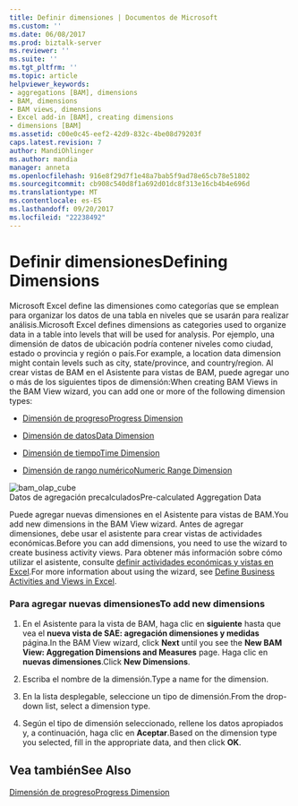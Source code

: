 ```yaml
---
title: Definir dimensiones | Documentos de Microsoft
ms.custom: ''
ms.date: 06/08/2017
ms.prod: biztalk-server
ms.reviewer: ''
ms.suite: ''
ms.tgt_pltfrm: ''
ms.topic: article
helpviewer_keywords:
- aggregations [BAM], dimensions
- BAM, dimensions
- BAM views, dimensions
- Excel add-in [BAM], creating dimensions
- dimensions [BAM]
ms.assetid: c00e0c45-eef2-42d9-832c-4be08d79203f
caps.latest.revision: 7
author: MandiOhlinger
ms.author: mandia
manager: anneta
ms.openlocfilehash: 916e8f29d7f1e48a7bab5f9ad78e65cb78e51802
ms.sourcegitcommit: cb908c540d8f1a692d01dc8f313e16cb4b4e696d
ms.translationtype: MT
ms.contentlocale: es-ES
ms.lasthandoff: 09/20/2017
ms.locfileid: "22238492"
---
```

# <a name="defining-dimensions"></a><span data-ttu-id="87c1d-102">Definir dimensiones</span><span class="sxs-lookup"><span data-stu-id="87c1d-102">Defining Dimensions</span></span>
<span data-ttu-id="87c1d-103">Microsoft Excel define las dimensiones como categorías que se emplean para organizar los datos de una tabla en niveles que se usarán para realizar análisis.</span><span class="sxs-lookup"><span data-stu-id="87c1d-103">Microsoft Excel defines dimensions as categories used to organize data in a table into levels that will be used for analysis.</span></span> <span data-ttu-id="87c1d-104">Por ejemplo, una dimensión de datos de ubicación podría contener niveles como ciudad, estado o provincia y región o país.</span><span class="sxs-lookup"><span data-stu-id="87c1d-104">For example, a location data dimension might contain levels such as city, state/province, and country/region.</span></span> <span data-ttu-id="87c1d-105">Al crear vistas de BAM en el Asistente para vistas de BAM, puede agregar uno o más de los siguientes tipos de dimensión:</span><span class="sxs-lookup"><span data-stu-id="87c1d-105">When creating BAM Views in the BAM View wizard, you can add one or more of the following dimension types:</span></span>  
  
-   [<span data-ttu-id="87c1d-106">Dimensión de progreso</span><span class="sxs-lookup"><span data-stu-id="87c1d-106">Progress Dimension</span></span>](../core/progress-dimension.md)  
  
-   [<span data-ttu-id="87c1d-107">Dimensión de datos</span><span class="sxs-lookup"><span data-stu-id="87c1d-107">Data Dimension</span></span>](../core/data-dimension.md)  
  
-   [<span data-ttu-id="87c1d-108">Dimensión de tiempo</span><span class="sxs-lookup"><span data-stu-id="87c1d-108">Time Dimension</span></span>](../core/time-dimension.md)  
  
-   [<span data-ttu-id="87c1d-109">Dimensión de rango numérico</span><span class="sxs-lookup"><span data-stu-id="87c1d-109">Numeric Range Dimension</span></span>](../core/numeric-range-dimension.md)  
  
 ![](../core/media/bam-olap-cube.gif "bam_olap_cube")  
<span data-ttu-id="87c1d-110">Datos de agregación precalculados</span><span class="sxs-lookup"><span data-stu-id="87c1d-110">Pre-calculated Aggregation Data</span></span>  
  
 <span data-ttu-id="87c1d-111">Puede agregar nuevas dimensiones en el Asistente para vistas de BAM.</span><span class="sxs-lookup"><span data-stu-id="87c1d-111">You add new dimensions in the BAM View wizard.</span></span> <span data-ttu-id="87c1d-112">Antes de agregar dimensiones, debe usar el asistente para crear vistas de actividades económicas.</span><span class="sxs-lookup"><span data-stu-id="87c1d-112">Before you can add dimensions, you need to use the wizard to create business activity views.</span></span> <span data-ttu-id="87c1d-113">Para obtener más información sobre cómo utilizar el asistente, consulte [definir actividades económicas y vistas en Excel](../core/defining-business-activities-and-views-in-excel.md).</span><span class="sxs-lookup"><span data-stu-id="87c1d-113">For more information about using the wizard, see [Define Business Activities and Views in Excel](../core/defining-business-activities-and-views-in-excel.md).</span></span>  
  
### <a name="to-add-new-dimensions"></a><span data-ttu-id="87c1d-114">Para agregar nuevas dimensiones</span><span class="sxs-lookup"><span data-stu-id="87c1d-114">To add new dimensions</span></span>  
  
1.  <span data-ttu-id="87c1d-115">En el Asistente para la vista de BAM, haga clic en **siguiente** hasta que vea el **nueva vista de SAE: agregación dimensiones y medidas** página.</span><span class="sxs-lookup"><span data-stu-id="87c1d-115">In the BAM View wizard, click **Next** until you see the **New BAM View: Aggregation Dimensions and Measures** page.</span></span> <span data-ttu-id="87c1d-116">Haga clic en **nuevas dimensiones**.</span><span class="sxs-lookup"><span data-stu-id="87c1d-116">Click **New Dimensions**.</span></span>  
  
2.  <span data-ttu-id="87c1d-117">Escriba el nombre de la dimensión.</span><span class="sxs-lookup"><span data-stu-id="87c1d-117">Type a name for the dimension.</span></span>  
  
3.  <span data-ttu-id="87c1d-118">En la lista desplegable, seleccione un tipo de dimensión.</span><span class="sxs-lookup"><span data-stu-id="87c1d-118">From the drop-down list, select a dimension type.</span></span>  
  
4.  <span data-ttu-id="87c1d-119">Según el tipo de dimensión seleccionado, rellene los datos apropiados y, a continuación, haga clic en **Aceptar**.</span><span class="sxs-lookup"><span data-stu-id="87c1d-119">Based on the dimension type you selected, fill in the appropriate data, and then click **OK**.</span></span>  
  
## <a name="see-also"></a><span data-ttu-id="87c1d-120">Vea también</span><span class="sxs-lookup"><span data-stu-id="87c1d-120">See Also</span></span>  
 [<span data-ttu-id="87c1d-121">Dimensión de progreso</span><span class="sxs-lookup"><span data-stu-id="87c1d-121">Progress Dimension</span></span>](../core/progress-dimension.md)